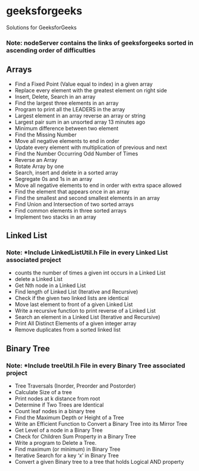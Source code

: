# geeksforgeeks
Solutions for GeeksforGeeks
### Note: nodeServer contains the links of geeksforgeeks sorted in ascending order of difficulties
## Arrays
- Find a Fixed Point (Value equal to index) in a given array
- Replace every element with the greatest element on right side
- Insert, Delete, Search in an array
- Find the largest three elements in an array
- Program to print all the LEADERS in the array
- Largest element in an array reverse an array or string
- Largest pair sum in an unsorted array	13 minutes ago
- Minimum difference between two element
- Find the Missing Number
- Move all negative elements to end in order
- Update every element with multiplication of previous and next
- Find the Number Occurring Odd Number of Times
- Reverse an Array
- Rotate Array by one
- Search, insert and delete in a sorted array
- Segregate 0s and 1s in an array
- Move all negative elements to end in order with extra space allowed
- Find the element that appears once in an array
- Find the smallest and second smallest elements in an array
- Find Union and Intersection of two sorted arrays
- Find common elements in three sorted arrays
- Implement two stacks in an array
## Linked List
### Note: *Include LinkedListUtil.h File in every Linked List associated project 
- counts the number of times a given int occurs in a Linked List
- delete a Linked List
- Get Nth node in a Linked List
- Find length of Linked List (Iterative and Recursive)
- Check if the given two linked lists are identical
- Move last element to front of a given Linked List
- Write a recursive function to print reverse of a Linked List
- Search an element in a Linked List (Iterative and Recursive)
- Print All Distinct Elements of a given integer array
- Remove duplicates from a sorted linked list
## Binary Tree
### Note: *Include treeUtil.h File in every Binary Tree associated project 
- Tree Traversals (Inorder, Preorder and Postorder)
- Calculate Size of a tree
- Print nodes at k distance from root
- Determine if Two Trees are Identical
- Count leaf nodes in a binary tree
- Find the Maximum Depth or Height of a Tree
- Write an Efficient Function to Convert a Binary Tree into its Mirror Tree
- Get Level of a node in a Binary Tree
- Check for Children Sum Property in a Binary Tree
- Write a program to Delete a Tree.
- Find maximum (or minimum) in Binary Tree
- Iterative Search for a key ‘x’ in Binary Tree
- Convert a given Binary tree to a tree that holds Logical AND property
